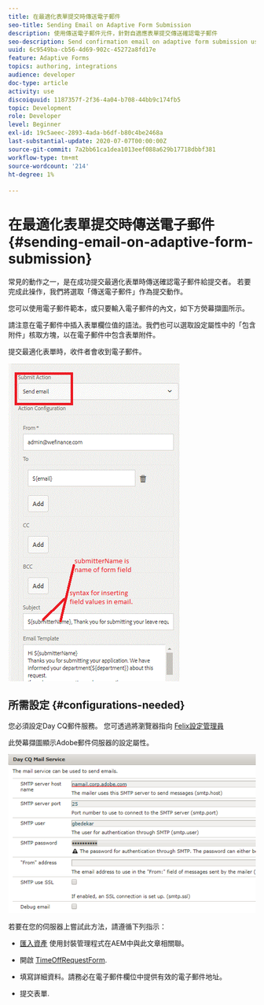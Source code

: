 ```yaml
---
title: 在最適化表單提交時傳送電子郵件
seo-title: Sending Email on Adaptive Form Submission
description: 使用傳送電子郵件元件，針對自適應表單提交傳送確認電子郵件
seo-description: Send confirmation email on adaptive form submission using the send email component
uuid: 6c9549ba-cb56-4d69-902c-45272a8fd17e
feature: Adaptive Forms
topics: authoring, integrations
audience: developer
doc-type: article
activity: use
discoiquuid: 1187357f-2f36-4a04-b708-44bb9c174fb5
topic: Development
role: Developer
level: Beginner
exl-id: 19c5aeec-2893-4ada-b6df-b80c4be2468a
last-substantial-update: 2020-07-07T00:00:00Z
source-git-commit: 7a2bb61ca1dea1013eef088a629b17718dbbf381
workflow-type: tm+mt
source-wordcount: '214'
ht-degree: 1%

---
```


# 在最適化表單提交時傳送電子郵件 {#sending-email-on-adaptive-form-submission}

常見的動作之一，是在成功提交最適化表單時傳送確認電子郵件給提交者。 若要完成此操作，我們將選取「傳送電子郵件」作為提交動作。

您可以使用電子郵件範本，或只要輸入電子郵件的內文，如下方熒幕擷圖所示。

請注意在電子郵件中插入表單欄位值的語法。我們也可以選取設定屬性中的「包含附件」核取方塊，以在電子郵件中包含表單附件。

提交最適化表單時，收件者會收到電子郵件。

![SendEmail](assets/sendemailaction.gif)

## 所需設定 {#configurations-needed}

您必須設定Day CQ郵件服務。 您可透過將瀏覽器指向 [Felix設定管理員](http://localhost:4502/system/console/configMgr)

此熒幕擷圖顯示Adobe郵件伺服器的設定屬性。

![mailservice](assets/mailservice.png)

若要在您的伺服器上嘗試此方法，請遵循下列指示：

* [匯入資產](assets/timeoffrequest.zip) 使用封裝管理程式在AEM中與此文章相關聯。

* 開啟 [TimeOffRequestForm](http://localhost:4502/content/dam/formsanddocuments/helpx/timeoffrequestform/jcr:content?wcmmode=disabled).

* 填寫詳細資料。請務必在電子郵件欄位中提供有效的電子郵件地址。

* 提交表單.
